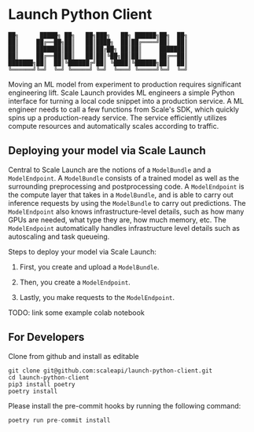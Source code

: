 # Launch Python Client
```
██╗      █████╗ ██╗   ██╗███╗   ██╗ ██████╗██╗  ██╗
██║     ██╔══██╗██║   ██║████╗  ██║██╔════╝██║  ██║
██║     ███████║██║   ██║██╔██╗ ██║██║     ███████║
██║     ██╔══██║██║   ██║██║╚██╗██║██║     ██╔══██║
███████╗██║  ██║╚██████╔╝██║ ╚████║╚██████╗██║  ██║
╚══════╝╚═╝  ╚═╝ ╚═════╝ ╚═╝  ╚═══╝ ╚═════╝╚═╝  ╚═╝
```

Moving an ML model from experiment to production requires significant engineering lift.
Scale Launch provides ML engineers a simple Python interface for turning a local code snippet into a production service.
A ML engineer needs to call a few functions from Scale's SDK, which quickly spins up a production-ready service.
The service efficiently utilizes compute resources and automatically scales according to traffic.

## Deploying your model via Scale Launch

Central to Scale Launch are the notions of a `ModelBundle` and a `ModelEndpoint`.
A `ModelBundle` consists of a trained model as well as the surrounding preprocessing and postprocessing code.
A `ModelEndpoint` is the compute layer that takes in a `ModelBundle`, and is able to carry out inference requests
by using the `ModelBundle` to carry out predictions. The `ModelEndpoint` also knows infrastructure-level details,
such as how many GPUs are needed, what type they are, how much memory, etc. The `ModelEndpoint` automatically handles
infrastructure level details such as autoscaling and task queueing.

Steps to deploy your model via Scale Launch:

1. First, you create and upload a `ModelBundle`.

2. Then, you create a `ModelEndpoint`.

3. Lastly, you make requests to the `ModelEndpoint`.

TODO: link some example colab notebook


## For Developers

Clone from github and install as editable

```
git clone git@github.com:scaleapi/launch-python-client.git
cd launch-python-client
pip3 install poetry
poetry install
```

Please install the pre-commit hooks by running the following command:

```python
poetry run pre-commit install
```
